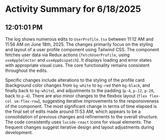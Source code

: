 # Activity Summary for 6/18/2025

## 12:01:01 PM
The log shows numerous edits to `UserProfile.tsx` between 11:12 AM and 11:56 AM on June 18th, 2025.  The changes primarily focus on the styling and layout of a user profile component using Tailwind CSS.  The component fetches user data via Redux actions (`fetchUserProfile`, using `useAppSelector` and `useAppDispatch`).  It displays loading and error states with appropriate visual cues.  The core functionality remains consistent throughout the edits.

Specific changes include alterations to the styling of the profile card (background color changes from `bg-white` to `bg-red` then `bg-black`, and finally back to `bg-white`), and adjustments to the padding (`p-4`, `p-12`, `p-20`, back to `p-4`). There are also minor changes to the flexbox layout (`flex flex-col sm:flex-row`), suggesting iterative improvements to the responsiveness of the component.  The most significant change in terms of time elapsed is the final set of edits made around 11:53 AM, which  appears to be a consolidation of previous changes and refinements to the overall structure.  The code consistently uses `lucide-react` icons for visual elements.  The frequent changes suggest iterative design and layout adjustments during development.
